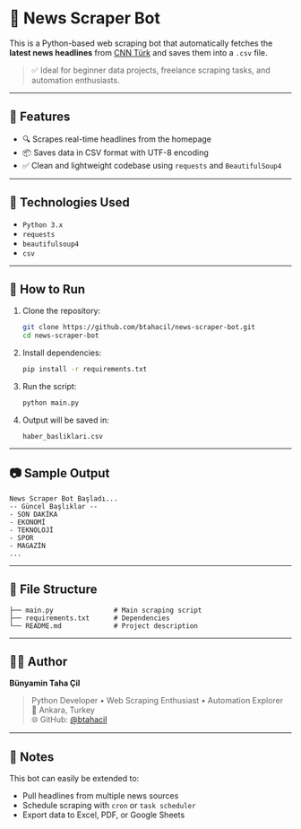 # 📰 News Scraper Bot

This is a Python-based web scraping bot that automatically fetches the **latest news headlines** from [CNN Türk](https://www.cnnturk.com/) and saves them into a `.csv` file.

> ✅ Ideal for beginner data projects, freelance scraping tasks, and automation enthusiasts.

---

## 📌 Features

- 🔍 Scrapes real-time headlines from the homepage
- 📦 Saves data in CSV format with UTF-8 encoding
- ✅ Clean and lightweight codebase using `requests` and `BeautifulSoup4`

---

## 🧠 Technologies Used

- `Python 3.x`
- `requests`
- `beautifulsoup4`
- `csv`

---

## 🚀 How to Run

1. Clone the repository:
   ```bash
   git clone https://github.com/btahacil/news-scraper-bot.git
   cd news-scraper-bot
   ```

2. Install dependencies:
   ```bash
   pip install -r requirements.txt
   ```

3. Run the script:
   ```bash
   python main.py
   ```

4. Output will be saved in:
   ```
   haber_basliklari.csv
   ```

---

## 📷 Sample Output

```
News Scraper Bot Başladı...
-- Güncel Başlıklar --
- SON DAKİKA
- EKONOMİ
- TEKNOLOJİ
- SPOR
- MAGAZİN
...
```

---

## 📁 File Structure

```
├── main.py               # Main scraping script
├── requirements.txt      # Dependencies
└── README.md             # Project description
```

---

## 🙋‍♂️ Author

**Bünyamin Taha Çil**  
> Python Developer • Web Scraping Enthusiast • Automation Explorer  
📍 Ankara, Turkey  
🌐 GitHub: [@btahacil](https://github.com/btahacil)

---

## 🧩 Notes

This bot can easily be extended to:
- Pull headlines from multiple news sources
- Schedule scraping with `cron` or `task scheduler`
- Export data to Excel, PDF, or Google Sheets

